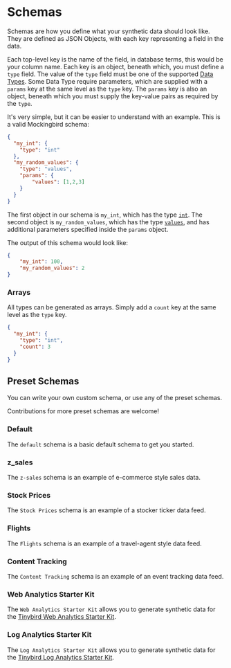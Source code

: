 # Schemas

Schemas are how you define what your synthetic data should look like. They are defined as JSON Objects, with each key representing a field in the data.

Each top-level key is the name of the field, in database terms, this would be your column name. Each key is an object, beneath which, you must define a `type` field. The value of the `type` field must be one of the supported [Data Types](./data_types.md). Some Data Type require parameters, which are supplied with a `params` key at the same level as the `type` key. The `params` key is also an object, beneath which you must supply the key-value pairs as required by the `type`.

It's very simple, but it can be easier to understand with an example. This is a valid Mockingbird schema:

```json
{
  "my_int": {
    "type": "int"
  },
  "my_random_values": {
    "type": "values",
    "params": {
        "values": [1,2,3]
    }
  }
}
```

The first object in our schema is `my_int`, which has the type [`int`](./data_types.md#int). The second object is `my_random_values`, which has the type [`values`](./data_types.md#values), and has additional parameters specified inside the `params` object.

The output of this schema would look like:

```json
{
    "my_int": 100,
    "my_random_values": 2
}
```

### Arrays

All types can be generated as arrays. Simply add a `count` key at the same level as the `type` key.

```json
{
  "my_int": {
    "type": "int",
    "count": 3
  }
}
```

## Preset Schemas

You can write your own custom schema, or use any of the preset schemas.

Contributions for more preset schemas are welcome!

### Default

The `default` schema is a basic default schema to get you started.

### z_sales

The `z-sales` schema is an example of e-commerce style sales data.

### Stock Prices

The `Stock Prices` schema is an example of a stocker ticker data feed.

### Flights

The `Flights` schema is an example of a travel-agent style data feed.

### Content Tracking

The `Content Tracking` schema is an example of an event tracking data feed.

### Web Analytics Starter Kit

The `Web Analytics Starter Kit` allows you to generate synthetic data for the [Tinybird Web Analytics Starter Kit](https://github.com/tinybirdco/web-analytics-starter-kit).

### Log Analytics Starter Kit

The `Log Analytics Starter Kit` allows you to generate synthetic data for the [Tinybird Log Analytics Starter Kit](https://github.com/tinybirdco/log-analytics-starter-kit).
